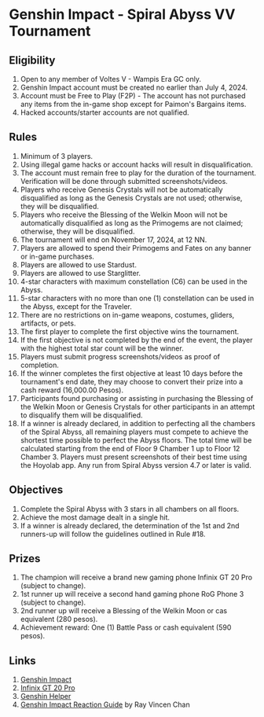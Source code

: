 
# Genshin Impact - Spiral Abyss VV Tournament

## Eligibility
1. Open to any member of Voltes V - Wampis Era GC only.
2. Genshin Impact account must be created no earlier than July 4, 2024.
3. Account must be Free to Play (F2P) - The account has not purchased any items from the in-game shop except for Paimon's Bargains items.
4. Hacked accounts/starter accounts are not qualified.

## Rules
1. Minimum of 3 players.
2. Using illegal game hacks or account hacks will result in disqualification.
3. The account must remain free to play for the duration of the tournament. Verification will be done through submitted screenshots/videos.
4. Players who receive Genesis Crystals will not be automatically disqualified as long as the Genesis Crystals are not used; otherwise, they will be disqualified.
5. Players who receive the Blessing of the Welkin Moon will not be automatically disqualified as long as the Primogems are not claimed; otherwise, they will be disqualified.
6. The tournament will end on November 17, 2024, at 12 NN.
7. Players are allowed to spend their Primogems and Fates on any banner or in-game purchases.
8. Players are allowed to use Stardust.
9. Players are allowed to use Starglitter.
10. 4-star characters with maximum constellation (C6) can be used in the Abyss.
11. 5-star characters with no more than one (1) constellation can be used in the Abyss, except for the Traveler.
12. There are no restrictions on in-game weapons, costumes, gliders, artifacts, or pets.
13. The first player to complete the first objective wins the tournament.
14. If the first objective is not completed by the end of the event, the player with the highest total star count will be the winner.
15. Players must submit progress screenshots/videos as proof of completion.
16. If the winner completes the first objective at least 10 days before the tournament's end date, they may choose to convert their prize into a cash reward (16,000.00 Pesos).
17. Participants found purchasing or assisting in purchasing the Blessing of the Welkin Moon or Genesis Crystals for other participants in an attempt to disqualify them will be disqualified.
18. If a winner is already declared, in addition to perfecting all the chambers of the Spiral Abyss, all remaining players must compete to achieve the shortest time possible to perfect the Abyss floors. The total time will be calculated starting from the end of Floor 9 Chamber 1 up to Floor 12 Chamber 3. Players must present screenshots of their best time using the Hoyolab app. Any run from Spiral Abyss version 4.7 or later is valid.

## Objectives
1. Complete the Spiral Abyss with 3 stars in all chambers on all floors.
2. Achieve the most damage dealt in a single hit.
3. If a winner is already declared, the determination of the 1st and 2nd runners-up will follow the guidelines outlined in Rule #18.

## Prizes
1. The champion will receive a brand new gaming phone Infinix GT 20 Pro (subject to change).
2. 1st runner up will receive a second hand gaming phone RoG Phone 3 (subject to change).
3. 2nd runner up will receive a Blessing of the Welkin Moon or cas equivalent (280 pesos).
4. Achievement reward: One (1) Battle Pass or cash equivalent (590 pesos).

## Links
1. [Genshin Impact](https://genshin.hoyoverse.com/en/)
2. [Infinix GT 20 Pro](https://ph.infinixmobility.com/gt-20-pro)
3. [Genshin Helper](https://docs.google.com/spreadsheets/u/1/d/e/2PACX-1vRq-sQxkvdbvaJtQAGG6iVz2q2UN9FCKZ8Mkyis87QHFptcOU3ViLh0_PJyMxFSgwJZrd10kbYpQFl1/pubhtml#)
4. [Genshin Impact Reaction Guide](https://docs.google.com/spreadsheets/d/1_KANmIZ8IWNtPQCOgR7VOkev92eku1mkY2c0zS60VcI/edit?gid=1357172273#gid=1357172273) by Ray Vincen Chan